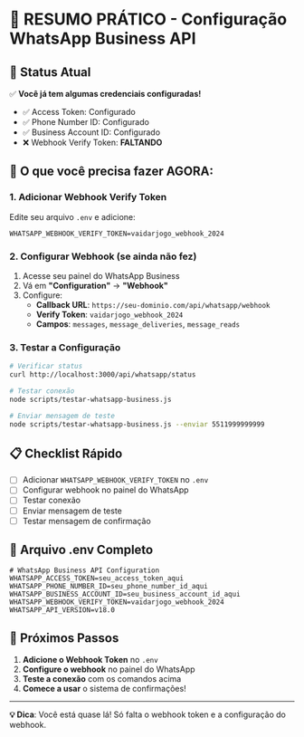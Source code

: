 # 📱 RESUMO PRÁTICO - Configuração WhatsApp Business API

## 🎯 **Status Atual**
✅ **Você já tem algumas credenciais configuradas!**
- ✅ Access Token: Configurado
- ✅ Phone Number ID: Configurado  
- ✅ Business Account ID: Configurado
- ❌ Webhook Verify Token: **FALTANDO**

## 🚀 **O que você precisa fazer AGORA:**

### **1. Adicionar Webhook Verify Token**
Edite seu arquivo `.env` e adicione:
```env
WHATSAPP_WEBHOOK_VERIFY_TOKEN=vaidarjogo_webhook_2024
```

### **2. Configurar Webhook (se ainda não fez)**
1. Acesse seu painel do WhatsApp Business
2. Vá em **"Configuration"** → **"Webhook"**
3. Configure:
   - **Callback URL**: `https://seu-dominio.com/api/whatsapp/webhook`
   - **Verify Token**: `vaidarjogo_webhook_2024`
   - **Campos**: `messages`, `message_deliveries`, `message_reads`

### **3. Testar a Configuração**
```bash
# Verificar status
curl http://localhost:3000/api/whatsapp/status

# Testar conexão
node scripts/testar-whatsapp-business.js

# Enviar mensagem de teste
node scripts/testar-whatsapp-business.js --enviar 5511999999999
```

## 📋 **Checklist Rápido**

- [ ] Adicionar `WHATSAPP_WEBHOOK_VERIFY_TOKEN` no `.env`
- [ ] Configurar webhook no painel do WhatsApp
- [ ] Testar conexão
- [ ] Enviar mensagem de teste
- [ ] Testar mensagem de confirmação

## 🔧 **Arquivo .env Completo**
```env
# WhatsApp Business API Configuration
WHATSAPP_ACCESS_TOKEN=seu_access_token_aqui
WHATSAPP_PHONE_NUMBER_ID=seu_phone_number_id_aqui
WHATSAPP_BUSINESS_ACCOUNT_ID=seu_business_account_id_aqui
WHATSAPP_WEBHOOK_VERIFY_TOKEN=vaidarjogo_webhook_2024
WHATSAPP_API_VERSION=v18.0
```

## 🎉 **Próximos Passos**

1. **Adicione o Webhook Token** no `.env`
2. **Configure o webhook** no painel do WhatsApp
3. **Teste a conexão** com os comandos acima
4. **Comece a usar** o sistema de confirmações!

---

**💡 Dica**: Você está quase lá! Só falta o webhook token e a configuração do webhook.
